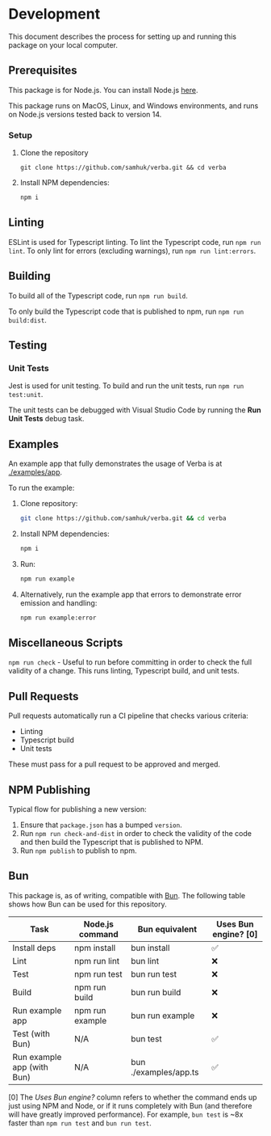 # Development

This document describes the process for setting up and running this package on your local computer.

## Prerequisites

This package is for Node.js. You can install Node.js [here](https://nodejs.org/en/).

This package runs on MacOS, Linux, and Windows environments, and runs on Node.js versions tested back to version 14.

### Setup

1. Clone the repository
    ```
    git clone https://github.com/samhuk/verba.git && cd verba
    ```
2. Install NPM dependencies:
    ```bash
    npm i
    ```

## Linting

ESLint is used for Typescript linting. To lint the Typescript code, run `npm run lint`. To only lint for errors (excluding warnings), run `npm run lint:errors`.

## Building

To build all of the Typescript code, run `npm run build`.

To only build the Typescript code that is published to npm, run `npm run build:dist`.

## Testing

### Unit Tests

Jest is used for unit testing. To build and run the unit tests, run `npm run test:unit`.

The unit tests can be debugged with Visual Studio Code by running the **Run Unit Tests** debug task.

## Examples

An example app that fully demonstrates the usage of Verba is at [./examples/app](./examples/app).

To run the example:
1. Clone repository:
    ```bash
    git clone https://github.com/samhuk/verba.git && cd verba
    ```
2. Install NPM dependencies:
    ```bash
    npm i
    ```
3. Run:
    ```bash
    npm run example
    ```
4. Alternatively, run the example app that errors to demonstrate error emission and handling:
    ```bash
    npm run example:error
    ```

## Miscellaneous Scripts

`npm run check` - Useful to run before committing in order to check the full validity of a change. This runs linting, Typescript build, and unit tests.

## Pull Requests

Pull requests automatically run a CI pipeline that checks various criteria:

* Linting
* Typescript build
* Unit tests

These must pass for a pull request to be approved and merged.

## NPM Publishing

Typical flow for publishing a new version:
1. Ensure that `package.json` has a bumped `version`.
1. Run `npm run check-and-dist` in order to check the validity of the code and then build the Typescript that is published to NPM.
2. Run `npm publish` to publish to npm.

## Bun

This package is, as of writing, compatible with [Bun](https://bun.sh/). The following table shows how Bun can be used for this repository.

| Task                       | Node.js command | Bun equivalent        | Uses Bun engine? [0] |
|----------------------------|-----------------|-----------------------|----------------------|
| Install deps               | npm install     | bun install           | ✅                   |
| Lint                       | npm run lint    | bun lint              | ❌                   | 
| Test                       | npm run test    | bun run test          | ❌                   |
| Build                      | npm run build   | bun run build         | ❌                   |
| Run example app            | npm run example | bun run example       | ❌                   |
| Test (with Bun)            | N/A             | bun test              | ✅                   |
| Run example app (with Bun) | N/A             | bun ./examples/app.ts | ✅                   |

[0] The *Uses Bun engine?* column refers to whether the command ends up just using NPM and Node, or if it runs completely with Bun (and therefore will have greatly improved performance). For example, `bun test` is ~8x faster than `npm run test` and `bun run test`.
